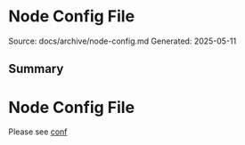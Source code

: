 # Node Config File
Source: docs/archive/node-config.md
Generated: 2025-05-11

## Summary
# Node Config File

Please see [conf](conf.md)

<!-- !!! Note!!! This guide is outdated and should be actualized to current config format

### Actual for version 1.6.1

Below you can find a complete Ergo Node configuration file. This is the default configuration shipped with the application. It is possible to overwrite any parameters by providing an additional configuration file.

## Keywords
node, config, file, conf](conf.md, guide, format, version, below, ergo, configuration, default, application, parameter, path, command, line, bash, directory, data, user.dir}"/ergo

## Content
## Node Config File
Please see conf
